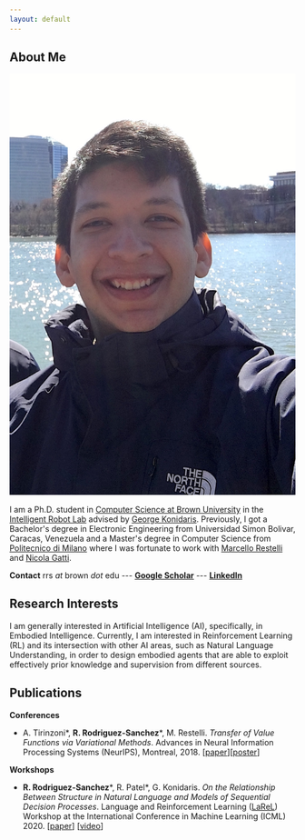 ```yaml
---
layout: default
---
```


## About Me

<img class="profile-picture" src="profile.jpg">

I am a Ph.D. student in [Computer Science at Brown University](https://cs.brown.edu) in the [Intelligent Robot Lab](http://irl.cs.brown.edu) advised by [George Konidaris](http://cs.brown.edu/people/gdk/). Previously, I got a Bachelor's degree in Electronic Engineering from Universidad Simon Bolivar, Caracas, Venezuela and a Master's degree in Computer Science from [Politecnico di Milano](https://polimi.it) where I was fortunate to work with [Marcello Restelli](https://restelli.faculty.polimi.it/MyWebSite/index.shtml) and [Nicola Gatti](https://www.gametheory.polimi.it/nicola-gatti.html).

**Contact** rrs *at* brown *dot* edu --- **[Google Scholar](https://scholar.google.com/citations?user=ONxoqRUAAAAJ&hl=es)** --- **[LinkedIn](https://linkedin.com/in/rodriguezsrafa)**

## Research Interests

I am generally interested in Artificial Intelligence (AI), specifically, in Embodied Intelligence. Currently, I am interested in Reinforcement Learning (RL) and its intersection with other AI areas, such as Natural Language Understanding, in order to design embodied agents that are able to exploit effectively prior knowledge and supervision from different sources.

## Publications

**Conferences**

- A. Tirinzoni\*, **R. Rodriguez-Sanchez**\*, M. Restelli. *Transfer of Value Functions via Variational Methods*. Advances in Neural Information Processing Systems (NeurIPS), Montreal, 2018. [[paper](/tirinzoni2018transfer.pdf)][[poster](/nips2018_poster_transfer.pdf)]

**Workshops**

- **R. Rodriguez-Sanchez**\*, R. Patel\*, G. Konidaris. *On the Relationship Between Structure in Natural Language and Models of Sequential Decision Processes*. Language and Reinforcement Learning ([LaReL](https://larel-ws.github.io/accepted-papers/)) Workshop at the International Conference in Machine Learning (ICML) 2020. 
[[paper](/on_the_relationship_between_structure_in_natural_language_and_models_of_sequential_decision_processes.pdf)] [[video](https://www.youtube.com/watch?v=a3JJo_cvzpE&feature=emb_logo)]
